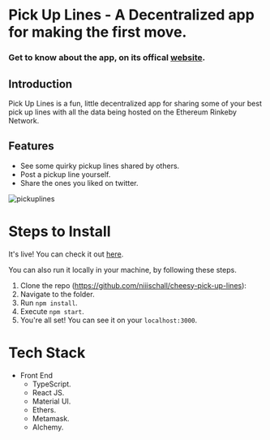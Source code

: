 # Pick Up Lines - A Decentralized app for making the first move.

### Get to know about the app, on its offical [website](https://www.pickuplines.art).

## Introduction
Pick Up Lines is a fun, little decentralized app for sharing some of your best pick up lines with all the data being hosted on the Ethereum Rinkeby Network.

## Features
* See some quirky pickup lines shared by others.
* Post a pickup line yourself.
* Share the ones you liked on twitter.

![pickuplines](https://user-images.githubusercontent.com/45312239/160866126-52332a04-3d79-4cdc-ad4c-9d2a453dda43.gif)


# Steps to Install

It's live! You can check it out [here](https://www.pickuplines.art).

You can also run it locally in your machine, by following these steps.

1. Clone the repo (https://github.com/niiischall/cheesy-pick-up-lines):
2. Navigate to the folder.
3. Run `npm install`.
4. Execute `npm start`.
5. You're all set! You can see it on your `localhost:3000`.


# Tech Stack 
* Front End
  * TypeScript.
  * React JS.
  * Material UI.
  * Ethers.
  * Metamask.
  * Alchemy.


